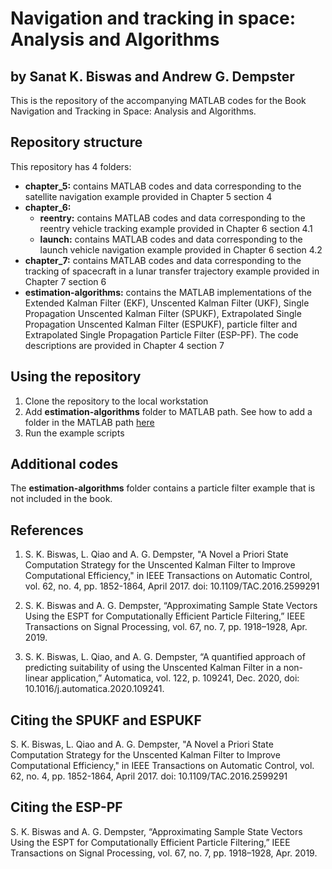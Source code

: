 # Navigation and tracking in space: Analysis and Algorithms

## by Sanat K. Biswas and Andrew G. Dempster

This is the repository of the accompanying MATLAB codes for the Book Navigation and Tracking in Space: Analysis and Algorithms.

## Repository structure
This repository has 4 folders:
- **chapter_5:** contains MATLAB codes and data corresponding to the satellite navigation example provided in Chapter 5 section 4
- **chapter_6:**
    - **reentry:** contains MATLAB codes and data corresponding to the reentry vehicle tracking example provided in Chapter 6 section 4.1
    - **launch:** contains MATLAB codes and data corresponding to the launch vehicle navigation example provided in Chapter 6 section 4.2
- **chapter_7:** contains MATLAB codes and data corresponding to the tracking of spacecraft in a lunar transfer trajectory example provided in Chapter 7 section 6
- **estimation-algorithms:** contains the MATLAB implementations of the Extended Kalman Filter (EKF), Unscented Kalman Filter (UKF), Single Propagation Unscented Kalman Filter (SPUKF), Extrapolated Single Propagation Unscented Kalman Filter (ESPUKF), particle filter and Extrapolated Single Propagation Particle Filter (ESP-PF). The code descriptions are provided in Chapter 4 section 7

## Using the repository
1. Clone the repository to the local workstation
2. Add **estimation-algorithms** folder to MATLAB path. See how to add a folder in the MATLAB path [here](https://in.mathworks.com/help/matlab/ref/path.html)
3. Run the example scripts

## Additional codes
The **estimation-algorithms** folder contains a particle filter example that is not included in the book.

## References
1. S. K. Biswas, L. Qiao and A. G. Dempster, "A Novel a Priori State Computation Strategy for the Unscented Kalman Filter to Improve Computational Efficiency," in IEEE Transactions on Automatic Control, vol. 62, no. 4, pp. 1852-1864, April 2017. doi: 10.1109/TAC.2016.2599291 

2. S. K. Biswas and A. G. Dempster, “Approximating Sample State Vectors Using the ESPT for Computationally Efficient Particle Filtering,” IEEE Transactions on Signal Processing, vol. 67, no. 7, pp. 1918–1928, Apr. 2019.

3. S. K. Biswas, L. Qiao, and A. G. Dempster, “A quantified approach of predicting suitability of using the Unscented Kalman Filter in a non-linear application,” Automatica, vol. 122, p. 109241, Dec. 2020, doi: 10.1016/j.automatica.2020.109241.

## Citing the SPUKF and ESPUKF
S. K. Biswas, L. Qiao and A. G. Dempster, "A Novel a Priori State Computation Strategy for the Unscented Kalman Filter to Improve Computational Efficiency," in IEEE Transactions on Automatic Control, vol. 62, no. 4, pp. 1852-1864, April 2017. doi: 10.1109/TAC.2016.2599291

## Citing the ESP-PF
S. K. Biswas and A. G. Dempster, “Approximating Sample State Vectors Using the ESPT for Computationally Efficient Particle Filtering,” IEEE Transactions on Signal Processing, vol. 67, no. 7, pp. 1918–1928, Apr. 2019.
